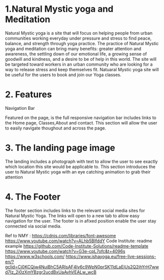 #  1.Natural Mystic yoga and Meditation
Natural Mystic yoga is a site that will focus on helping people from urban communities working everyday under pressure and stress to find peace, balance, and strength through yoga practice.
The practice of Natural Mystic yoga and meditation can bring many benefits: greater attention and awareness, the settling down of our emotional life, a growing sense of goodwill and kindness, and a desire to be of help in this world.
The site will be targeted toward workers in an urban community who are looking for a way to release stress and keep themselves fit. Natuaral Mystic yoga site will be useful for the users to book and join our Yoga classes.

# 2. Features
Navigation Bar

Featured on the page, is the full responsive navigation bar includes links to the  Home page, Classes,About and contact.
This section will allow the user to easily navigate thoughout and across the page.

# 3. The landing page image

The landing includes a photograph with text to allow the user to see exactly which location this site would be applicable to.
This section introduces the user to Natural Mystic yoga with an eye catching animation to grab their attention

# 4. The Footer

The footer section includes links to the relevant social media sites for Natural Mystic Yoga. The links will open to a new tab to allow easy navigation for the user.
The footer is in afixed position enable the user stay connected via social media.


Ref to NMY :
           <https://cdnjs.com/libraries/font-awesome>
	         <https://www.youtube.com/watch?v=ALhb5BlfddY>
	         Code Institute: readme example <https://github.com/Code-Institute-Solutions/readme-template>
	         <https://www.youtube.com/watch?v=G3e-cpL7ofc&t=4096s>
           <https://www.w3schools.com/>
           <https://www.ishayoga.eu/free-live-sessions-en/?gclid=Cj0KCQjw4NujBhC5ARIsAF4Iv6c9WpN0prSK11dLaEjUs2Q2ihYrH7wwd7Iz_2i0zXmYBzgr2ucdBxUaAvhVEALw_wcB>

















